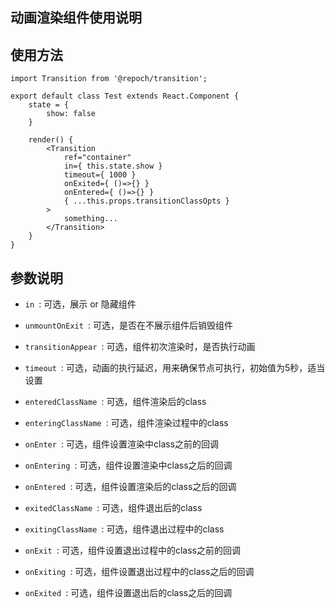 ## 动画渲染组件使用说明

## 使用方法

```
import Transition from '@repoch/transition';

export default class Test extends React.Component {
	state = {
		show: false
	}
	
    render() {
        <Transition
            ref="container"
            in={ this.state.show }
            timeout={ 1000 }
            onExited={ ()=>{} }
            onEntered={ ()=>{} }
            { ...this.props.transitionClassOpts }
        >
        	something...
        </Transition>
    }
}
```

## 参数说明

- `in `: 可选，展示 or 隐藏组件
- `unmountOnExit `: 可选，是否在不展示组件后销毁组件
- `transitionAppear `: 可选，组件初次渲染时，是否执行动画
- `timeout `: 可选，动画的执行延迟，用来确保节点可执行，初始值为5秒，适当设置

- `enteredClassName `: 可选，组件渲染后的class
- `enteringClassName `: 可选，组件渲染过程中的class
- `onEnter `: 可选，组件设置渲染中class之前的回调
- `onEntering `: 可选，组件设置渲染中class之后的回调
- `onEntered `: 可选，组件设置渲染后的class之后的回调

- `exitedClassName `: 可选，组件退出后的class
- `exitingClassName `: 可选，组件退出过程中的class
- `onExit `: 可选，组件设置退出过程中的class之前的回调
- `onExiting `: 可选，组件设置退出过程中的class之后的回调
- `onExited `: 可选，组件设置退出后的class之后的回调
